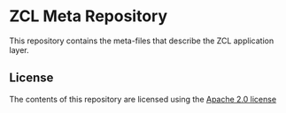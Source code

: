 # ZCL Meta Repository

This repository contains the meta-files that describe the ZCL application layer. 

## License

The contents of this repository are licensed using the [Apache 2.0 license](LICENSE.txt)
